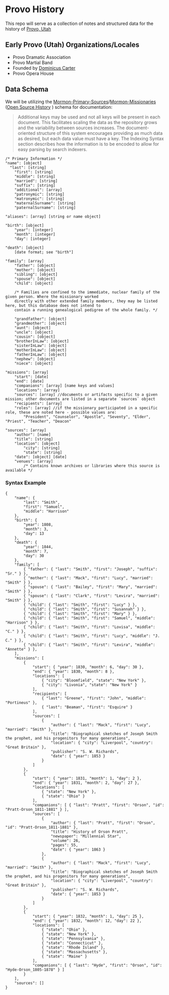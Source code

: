 Provo History
=============
This repo will serve as a collection of notes and structured data for the history of [Provo, Utah](https://en.wikipedia.org/wiki/Provo,_Utah)

Early Provo (Utah) Organizations/Locales
----------------------------------------

* Provo Dramatic Association
* Provo Martial Band
 * Founded by [Dominicus Carter]('http://mormonbiography.org/index.php?title=Dominicus_Carter_(1806-1884)')
* Provo Opera House

Data Schema
-----------
We will be utilizing the [Mormon-Primary-Sources](https://github.com/opensourcehistory/Mormon-Primary-Sources)/[Mormon-Missionaries](https://github.com/opensourcehistory/Mormon-Missionaries) ([Open Source History](https://github.com/opensourcehistory) ) schema for documentation:

> Additional keys may be used and not all keys will be present in each document. This facilitates scaling the data as the repository grows and the variability between sources increases. The document-oriented structure of this system encourages providing as much data as desired, but each data value must have a key. The Indexing Syntax section describes how the information is to be encoded to allow for easy parsing by search indexers.

    /* Primary Information */
    "name": [object]
      "last": [string]
    	"first": [string]
    	"middle": [string]
    	"married": [string]
    	"suffix": [string]
    	"additional": [array]
    	"patronymic": [string]
    	"matronymic": [string]
    	"maternalSurname": [string]
    	"paternalSurname": [string]
    
    "aliases": [array] [string or name object]
    
    "birth": [object]
    	"year": [integer]
    	"month": [integer]
    	"day": [integer]
    
    "death": [object]
    	[date format; see "birth"]
    
    "family": [array]
    	"father": [object]
    	"mother": [object]
    	"sibling": [object]
    	"spouse": [object]
    	"child": [object]
    	
    	/* Families are confined to the immediate, nuclear family of the given person. Where the missionary worked 
    	directly with other extended family members, they may be listed here, but this database does not intend to 
    	contain a running genealogical pedigree of the whole family. */
    	
    	"grandfather": [object]
    	"grandmother": [object]
    	"aunt": [object]
    	"uncle": [object]
    	"cousin": [object]
    	"brotherInLaw": [object]
    	"sisterInLaw": [object]
    	"motherInLaw": [object]
    	"fatherInLaw": [object]
    	"nephew": [object]
    	"niece": [object]
    
    "missions": [array]
    	"start": [date]
    	"end": [date]
    	"companions": [array] [name keys and values]
    	"locations": [array]
    	"sources": [array] //documents or artifacts specific to a given mission; other documents are listed in a separate `sources` object
    	"recipients": [array]
    	"roles": [array] //if the missionary participated in a specific role, these are noted here - possible values are:
    		"President", "Counselor", "Apostle", "Seventy", "Elder", "Priest", "Teacher", "Deacon"
    
    "sources": [array]
    	"author": [name]
    	"title": [string]
    	"location": [object]
    		"city": [string]
    		"state": [string]
    	"date": [object] [date]
    	"venues": [array]
    		/* Contains known archives or libraries where this source is available */
    	
    	

### Syntax Example

    {
    	"name": {
    		"last": "Smith",
    		"first": "Samuel",
    		"middle": "Harrison"
    	},
    	"birth": {
    		"year": 1808,
    		"month": 3,
    		"day": 13
    	},
    	"death": {
    		"year": 1844,
    		"month": 7,
    		"day": 30
    	},
    	"family": [
    		{ "father": { "last": "Smith", "first": "Joseph", "suffix": "Sr." } },
    		{ "mother": { "last": "Mack", "first": "Lucy", "married": "Smith" } },
    		{ "spouse": { "last": "Bailey", "first": "Mary", "married": "Smith" } },
    		{ "spouse": { "last": "Clark", "first": "Levira", "married": "Smith" } },
    		{ "child": { "last": "Smith", "first": "Lucy" } },
    		{ "child": { "last": "Smith", "first": "Susannah" } },
    		{ "child": { "last": "Smith", "first": "Mary" } },
    		{ "child": { "last": "Smith", "first": "Samuel", "middle": "Harrison" } },
    		{ "child": { "last": "Smith", "first": "Lovisa", "middle": "C." } },
    		{ "child": { "last": "Smith", "first": "Lucy", "middle": "J. C." } },
    		{ "child": { "last": "Smith", "first": "Levira", "middle": "Annette" } },
    	],
    	"missions": [
    		{
    			"start": { "year": 1830, "month": 6, "day": 30 },
    			"end": { "year": 1830, "month": 8 },
    			"locations": [
    				{ "city": "Bloomfield", "state": "New York" },
    				{ "city": "Livonia", "state": "New York" }
    			],
    			"recipients": [
    				{ "last": "Greene", "first": "John", "middle": "Portineus" },
    				{ "last": "Beaman", "first": "Esquire" }
    			],
    			"sources": [
    				{
    					"author": { "last": "Mack", "first": "Lucy", "married": "Smith" },
    					"title": "Biographical sketches of Joseph Smith the prophet, and his progenitors for many generations",
    					"location": { "city": "Liverpool", "country": "Great Britain" },
    					"publisher": "S. W. Richards",
    					"date": { "year": 1853 }
    				}
    			]
    		},
    		{
    			"start": { "year": 1831, "month": 1, "day": 2 },
    			"end": { "year": 1831, "month": 2, "day": 27 },
    			"locations": [
    				{ "state": "New York" },
    				{ "state": "Ohio" }
    			],
    			"companions": [ { "last": "Pratt", "first": "Orson", "id": "Pratt-Orson_1811-1881" } ],
    			"sources": [
    				{
    					"author": { "last": "Pratt", "first": "Orson", "id": "Pratt-Orson_1811-1881" },
    					"title": "History of Orson Pratt",
    					"newspaper": "Millennial Star",
    					"volume": 26,
    					"pages": 55,
    					"date": { "year": 1863 }
    				},
    				{
    					"author": { "last": "Mack", "first": "Lucy", "married": "Smith" },
    					"title": "Biographical sketches of Joseph Smith the prophet, and his progenitors for many generations",
    					"location": { "city": "Liverpool", "country": "Great Britain" },
    					"publisher": "S. W. Richards",
    					"date": { "year": 1853 }
    				}
    			]
    		},
    		{
    			"start": { "year": 1832, "month": 1, "day": 25 },
    			"end": { "year": 1832, "month": 12, "day": 22 },
    			"locations": [
    				{ "state": "Ohio" },
    				{ "state": "New York" },
    				{ "state": "Pennsylvania" },
    				{ "state": "Connecticut" },
    				{ "state": "Rhode Island" },
    				{ "state": "Massachusetts" },
    				{ "state": "Maine" }
    			],
    			"companions": [ { "last": "Hyde", "first": "Orson", "id": "Hyde-Orson_1805-1878" } ]
    		}
    	],
    	"sources": []
    }

